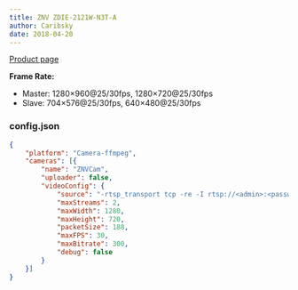 ```yaml
---
title: ZNV ZDIE-2121W-N3T-A
author: Caribsky
date: 2018-04-20
---
```

[Product page](http://www.znv.com/product/detail.aspx?id=100000569652783&nodecode=101002001010)

**Frame Rate:**
* Master: 1280×960@25/30fps, 1280×720@25/30fps
* Slave: 704×576@25/30fps, 640×480@25/30fps

### config.json

```json
{
	"platform": "Camera-ffmpeg",
	"cameras": [{
		"name": "ZNVCam",
		"uploader": false,
		"videoConfig": {
			"source": "-rtsp_transport tcp -re -I rtsp://<admin>:<password>@192.168.0.254:554/ch0_0.h264",
			"maxStreams": 2,
			"maxWidth": 1280,
			"maxHeight": 720,
			"packetSize": 188,
			"maxFPS": 30,
			"maxBitrate": 300,
			"debug": false
		}
	}]
}
```
